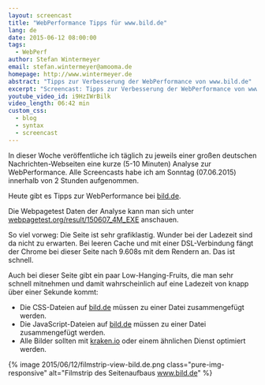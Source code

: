 ```yaml
---
layout: screencast
title: "WebPerformance Tipps für www.bild.de"
lang: de
date: 2015-06-12 08:00:00
tags:
  - WebPerf
author: Stefan Wintermeyer
email: stefan.wintermeyer@amooma.de
homepage: http://www.wintermeyer.de
abstract: "Tipps zur Verbesserung der WebPerformance von www.bild.de"
excerpt: "Screencast: Tipps zur Verbesserung der WebPerformance von www.bild.de"
youtube_video_id: i9HzIWrBilk
video_length: 06:42 min
custom_css:
  - blog
  - syntax
  - screencast
---
```


In dieser Woche veröffentliche ich täglich zu jeweils einer großen deutschen Nachrichten-Webseiten eine kurze (5-10 Minuten) Analyse zur WebPerformance. Alle Screencasts habe ich am Sonntag (07.06.2015) innerhalb von 2 Stunden aufgenommen.

Heute gibt es Tipps zur WebPerformance bei  [bild.de](http://www.bild.de).

Die Webpagetest Daten der Analyse kann man sich unter [webpagetest.org/result/150607_4M_EXE](http://www.webpagetest.org/result/150607_4M_EXE) anschauen.

So viel vorweg: Die Seite ist sehr grafiklastig. Wunder bei der Ladezeit sind da nicht zu erwarten. Bei leeren Cache und mit einer DSL-Verbindung fängt der Chrome bei dieser Seite nach 9.608s mit dem Rendern an. Das ist schnell.

Auch bei dieser Seite gibt ein paar Low-Hanging-Fruits, die man sehr schnell mitnehmen und damit wahrscheinlich auf eine Ladezeit von knapp über einer Sekunde kommt:

* Die CSS-Dateien auf [bild.de](http://www.bild.de) müssen zu einer Datei zusammengefügt werden.
* Die JavaScript-Dateien auf [bild.de](http://www.bild.de) müssen zu einer Datei zusammengefügt werden.
* Alle Bilder sollten mit [kraken.io](http://www.kraken.io) oder einem ähnlichen Dienst optimiert werden.



{% image 2015/06/12/filmstrip-view-bild.de.png class="pure-img-responsive" alt="Filmstrip des Seitenaufbaus www.bild.de" %}
